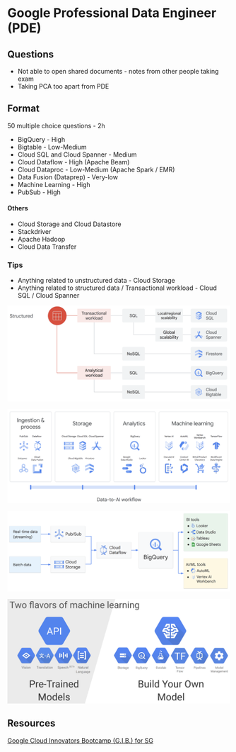 # Google Professional Data Engineer (PDE)

## Questions

- Not able to open shared documents - notes from other people taking exam
- Taking PCA too apart from PDE

## Format

50 multiple choice questions - 2h

- BigQuery - High
- Bigtable - Low-Medium
- Cloud SQL and Cloud Spanner - Medium
- Cloud Dataflow - High (Apache Beam)
- Cloud Dataproc - Low-Medium (Apache Spark / EMR)
- Data Fusion (Dataprep) - Very-low
- Machine Learning - High
- PubSub - High

#### Others

- Cloud Storage and Cloud Datastore
- Stackdriver
- Apache Hadoop
- Cloud Data Transfer

### Tips

- Anything related to unstructured data - Cloud Storage
- Anything related to structured data / Transactional workload - Cloud SQL / Cloud Spanner

![Different structured solution options](../../media/Screenshot%202023-03-17%20at%207.23.13%20PM.png)

![](../../media/Screenshot%202023-03-17%20at%207.23.56%20PM.png)

![Google data warehouse solution architecture](../../media/Screenshot%202023-03-17%20at%207.36.20%20PM.png)

![](../../media/Screenshot%202023-03-17%20at%207.43.56%20PM.png)

## Resources

[Google Cloud Innovators Bootcamp (G.I.B.) for SG](https://cloudonair.withgoogle.com/events/2023-innovators-bootcamp-singapore)